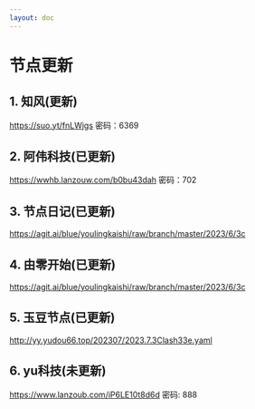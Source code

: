 ```yaml
---
layout: doc
---
```

# 节点更新

## 1. 知风(更新)

https://suo.yt/fnLWjgs 密码：6369

## 2. 阿伟科技(已更新)

https://wwhb.lanzouw.com/b0bu43dah 密码：702

## 3. 节点日记(已更新)

https://agit.ai/blue/youlingkaishi/raw/branch/master/2023/6/3c

## 4. 由零开始(已更新)

https://agit.ai/blue/youlingkaishi/raw/branch/master/2023/6/3c

## 5. 玉豆节点(已更新)

http://yy.yudou66.top/202307/2023.7.3Clash33e.yaml
  
## 6. yu科技(未更新)

https://www.lanzoub.com/iP6LE10t8d6d 密码: 888
